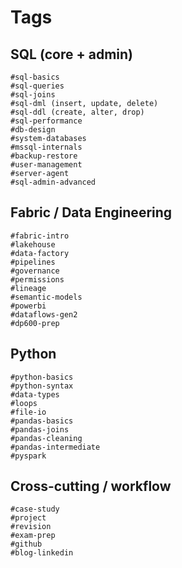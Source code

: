 # Tags

## **SQL (core + admin)**
```
#sql-basics
#sql-queries
#sql-joins
#sql-dml (insert, update, delete)
#sql-ddl (create, alter, drop)
#sql-performance
#db-design
#system-databases
#mssql-internals
#backup-restore
#user-management
#server-agent
#sql-admin-advanced
```
## **Fabric / Data Engineering**
```
#fabric-intro
#lakehouse
#data-factory
#pipelines
#governance
#permissions
#lineage
#semantic-models
#powerbi
#dataflows-gen2
#dp600-prep
```
## **Python**
```
#python-basics
#python-syntax
#data-types
#loops
#file-io
#pandas-basics
#pandas-joins
#pandas-cleaning
#pandas-intermediate
#pyspark
```
## **Cross-cutting / workflow**
```
#case-study
#project
#revision
#exam-prep
#github
#blog-linkedin
```